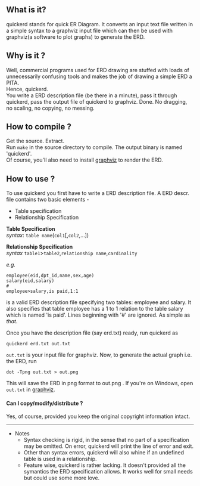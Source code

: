 What is it?
-----
quickerd stands for quick ER Diagram.
It converts an input text file written in a simple syntax to a graphviz input file which can then be used with graphviz(a software to plot graphs) to generate the ERD.

Why is it ?
----
Well, commercial programs used for ERD drawing are stuffed with loads of unnecessarily confusing tools and makes the job of drawing  a simple ERD a PITA.  
Hence, quickerd.  
You write a ERD description file (be there in a minute), pass it through quickerd, pass the output file of quickerd to graphviz. Done.
No dragging, no scaling, no copying, no messing. 

How to compile ?
--
Get the source. Extract.  
Run `make` in the source directory to compile. The output binary is named 'quickerd'.  
Of course, you'll also need to install [graphviz](http://www.graphviz.org/Download_windows.php) to render the ERD.

How to use ?
---
To use quickerd you first have to write a ERD description file.
A ERD descr. file contains two basic elements - 
* Table specification
* Relationship Specification

**Table Specification**  
*syntax*: `table name`(`col1`[,`col2`,...])  

**Relationship Specification**  
*syntax* `table1`>`table2`,`relationship name`,`cardinality`

*e.g.*
```
employee(eid,dpt_id,name,sex,age)
salary(eid,salary)
#
employee>salary,is paid,1:1
```
is a valid ERD description file specifying two tables: employee and salary. It also specifies that table employee has a 1 to 1 relation to the table salary which is named 'is paid'.
Lines beginning with '#' are ignored.
As simple as *that*.

Once you have the description file (say erd.txt) ready, run quickerd as
```
quickerd erd.txt out.txt
```
`out.txt` is your input file for graphviz. Now, to generate the actual graph i.e. the ERD, run
```
dot -Tpng out.txt > out.png
```
This will save the ERD in png format to out.png .
If you're on Windows, open `out.txt` in [graphviz](http://www.graphviz.org/Download_windows.php).

#### Can I copy/modify/distribute ?
Yes, of course, provided you keep the original copyright information intact.  
___
* Notes
  * Syntax checking is rigid, in the sense that no part of a specification may be omitted. On error, quickerd will print the line of error and exit.
  * Other than syntax errors, quickerd will also whine if an undefined table is used in a relationship.
  * Feature wise, quickerd is rather lacking. It doesn't provided all the symantics the ERD specification allows. It works well for small needs but could use some more love.
